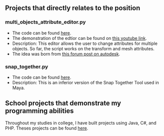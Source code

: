 
## Projects that directly relates to the position

### multi_objects_attribute_editor.py

- The code can be found [here](https://github.com/jerry-botaoyu/Technical-Director-Portfolio/blob/main/multi_objects_attribute_editor.py).
- The demonstration of the edtior can be found on  [this youtube link](https://youtu.be/qCtZp8nnJG4).
- Description: This editor allows the user to change attributes for multiple objects. So far, the script works on the transform and mesh attributes.
- The idea was born from [this forum post on autodesk](https://forums.autodesk.com/t5/maya-ideas/attribute-editor-allow-changes-to-be-made-to-multiple-objects/idi-p/7960063).


### snap_together.py

- The code can be found [here](https://github.com/jerry-botaoyu/technical-director/blob/main/snap_together.py). 
- Description: This is an inferior version of the Snap Together Tool used in Maya.


## School projects that demonstrate my programming abilities

Throughout my studies in college, I have built projects using Java, C#, and PHP. Theses projects can be found  [here](https://github.com/jerry-botaoyu/school_projects).
